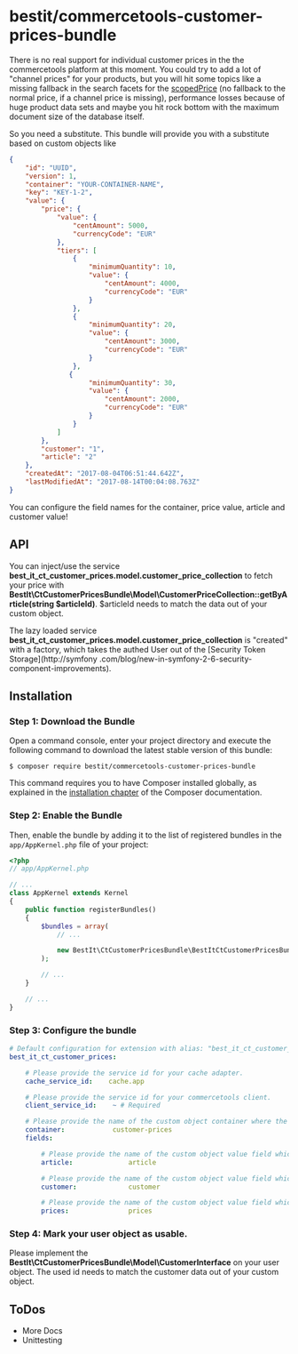 # bestit/commercetools-customer-prices-bundle 

There is no real support for individual customer prices in the the commercetools platform at this moment. You could try to add a lot of "channel prices" for your products, but you will hit some topics like a missing fallback in the search facets for the [scopedPrice](https://dev.commercetools.com/http-api-projects-products-search.html#filter-by-scoped-price) (no fallback to the normal price, if a channel price is missing), performance losses because of huge product data sets and maybe you hit rock bottom with the maximum document size of the database itself. 

So you need a substitute. This bundle will provide you with a substitute based on custom objects like 

```json
{
    "id": "UUID",
    "version": 1,
    "container": "YOUR-CONTAINER-NAME",
    "key": "KEY-1-2",
    "value": {
        "price": {
            "value": {
                "centAmount": 5000,
                "currencyCode": "EUR"
            },
            "tiers": [
                {
                    "minimumQuantity": 10,
                    "value": {
                        "centAmount": 4000,
                        "currencyCode": "EUR"
                    }
                },
                {
                    "minimumQuantity": 20,
                    "value": {
                        "centAmount": 3000,
                        "currencyCode": "EUR"
                    }
                },
               {
                    "minimumQuantity": 30,
                    "value": {
                        "centAmount": 2000,
                        "currencyCode": "EUR"
                    }
                }
            ]
        },
        "customer": "1",
        "article": "2"
    },
    "createdAt": "2017-08-04T06:51:44.642Z",
    "lastModifiedAt": "2017-08-14T00:04:08.763Z"
}
```

You can configure the field names for the container, price value, article and customer value!

## API

You can inject/use the service **best_it_ct_customer_prices.model.customer_price_collection** to fetch your price with **BestIt\CtCustomerPricesBundle\Model\CustomerPriceCollection::getByArticle(string $articleId)**. $articleId needs 
to match the data out of your custom object.

The lazy loaded service **best_it_ct_customer_prices.model.customer_price_collection** is "created" with a factory, 
which takes the authed User out of the [Security Token Storage](http://symfony
.com/blog/new-in-symfony-2-6-security-component-improvements). 

## Installation

### Step 1: Download the Bundle

Open a command console, enter your project directory and execute the
following command to download the latest stable version of this bundle:

```console
$ composer require bestit/commercetools-customer-prices-bundle
```

This command requires you to have Composer installed globally, as explained
in the [installation chapter](https://getcomposer.org/doc/00-intro.md)
of the Composer documentation.

### Step 2: Enable the Bundle

Then, enable the bundle by adding it to the list of registered bundles
in the `app/AppKernel.php` file of your project:

```php
<?php
// app/AppKernel.php

// ...
class AppKernel extends Kernel
{
    public function registerBundles()
    {
        $bundles = array(
            // ...

            new BestIt\CtCustomerPricesBundle\BestItCtCustomerPricesBundle(),
        );

        // ...
    }

    // ...
}
```

### Step 3: Configure the bundle

```yaml
# Default configuration for extension with alias: "best_it_ct_customer_prices"
best_it_ct_customer_prices:

    # Please provide the service id for your cache adapter.
    cache_service_id:    cache.app

    # Please provide the service id for your commercetools client.
    client_service_id:    ~ # Required

    # Please provide the name of the custom object container where the prices are saved.
    container:            customer-prices
    fields:

        # Please provide the name of the custom object value field which saves the article id / number.
        article:              article

        # Please provide the name of the custom object value field which saves the customer id / number.
        customer:             customer

        # Please provide the name of the custom object value field which saves the price object.
        prices:               prices
```

### Step 4: Mark your user object as usable.

Please implement the **BestIt\CtCustomerPricesBundle\Model\CustomerInterface** on your user object. The used id needs
 to match the customer data out of your custom object.
 
## ToDos

* More Docs
* Unittesting
